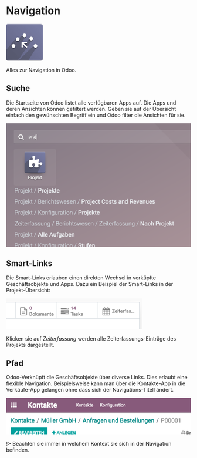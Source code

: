 # Navigation
![icons_odoo_website_crm_score](assets/icons_odoo_website_crm_score.png)

Alles zur Navigation in Odoo.

## Suche

Die Startseite von Odoo listet alle verfügbaren Apps auf. Die Apps und deren Ansichten können gefiltert werden. Geben sie auf der Übersicht einfach den gewünschten Begriff ein und Odoo filter die Ansichten für sie.

![](assets/Navigation%20Suche.png)

## Smart-Links

Die Smart-Links erlauben einen direkten Wechsel in verküpfte Geschäftsobjekte und Apps. Dazu ein Beispiel der Smart-Links in der Projekt-Übersicht:

![](assets/Navigation%20Smart-Links.png)

Klicken sie auf *Zeiterfassung* werden alle Zeiterfassungs-Einträge des Projekts dargestellt.

## Pfad

Odoo-Verknüpft die Geschäftsobjekte über diverse Links. Dies erlaubt eine flexible Navigation. Beispielsweise kann man über die Kontakte-App in die Verkäufe-App gelangen ohne dass sich der Navigations-Titell ändert.

![](assets/Navigation%20Pfad.png)

!> Beachten sie immer in welchem Kontext sie sich in der Navigation befinden.